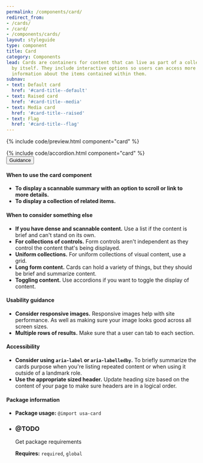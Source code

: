 ```yaml
---
permalink: /components/card/
redirect_from:
- /cards/
- /card/
- /components/cards/
layout: styleguide
type: component
title: Card
category: Components
lead: Cards are containers for content that can live as part of a collection or
  by itself. They include interactive options so users can access more
  information about the items contained within them.
subnav:
- text: Default card
  href: '#card-title--default'
- text: Raised card
  href: '#card-title--media'
- text: Media card
  href: '#card-title--raised'
- text: Flag
  href: '#card-title--flag'
---
```


{% include code/preview.html component="card" %}
<section class="site-component-section">
  {% include code/accordion.html component="card" %}
  <div class="usa-accordion usa-accordion--bordered site-accordion-docs">
    <button class="usa-button-unstyled usa-accordion__button"
        aria-expanded="true" aria-controls="alert-docs">
      Guidance
    </button>
    <div id="alert-docs" aria-hidden="false" class="usa-accordion__content site-component-usage">
      <h4>When to use the card component</h4>
      <ul class="usa-content-list">
        <li>
          <strong>
            To display a scannable summary with an option to scroll or link
            to more details.
          </strong>
        </li>
        <li>
          <strong>To display a collection of related items.</strong>
        </li>
      </ul>
      <h4>When to consider something else</h4>
      <ul class="usa-content-list">
        <li>
          <strong>If you have dense and scannable content.</strong> Use a list
          if the content is brief and can't stand on its own.
        </li>
        <li>
          <strong>For collections of controls.</strong> Form controls aren't
          independent as they control the content that's being displayed.
        </li>
        <li>
          <strong>Uniform collections.</strong> For uniform collections of
          visual content, use a grid.
        </li>
        <li>
          <strong>Long form content.</strong> Cards can hold a variety of things,
          but they should be brief and summarize content.
        </li>
        <li>
          <strong>Toggling content.</strong> Use accordions if you want to toggle
          the display of content.
        </li>
      </ul>
      <h4>Usability guidance</h4>
      <ul class="usa-content-list">
        <li><strong>Consider responsive images.</strong> Responsive images help
        with site performance. As well as making sure your image looks good across all
        screen sizes.</li>
        <li><strong>Multiple rows of results.</strong> Make sure that a user can tab to each section.</li>
      </ul>
      <h4>Accessibility</h4>
      <ul class="usa-content-list">
        <li>
          <strong>Consider using <code>aria-label</code> or <code>aria-labelledby</code>.</strong>
          To briefly summarize the cards purpose when you're listing repeated content or when using it outside of a landmark role.
        </li>
        <li>
          <strong>Use the appropriate sized header.</strong>
          Update heading size based on the content of your page to make sure
          headers are in a logical order.
        </li>
      </ul>
      <h4 class="usa-heading">Package information</h4>
      <ul class="usa-content-list">
        <li>
          <strong>Package usage:</strong> <code>@import usa-card</code>
        </li>
        <li>
          <div class="usa-alert usa-alert--warning usa-alert--slim">
            <div class="usa-alert__body">
              <h3 class="usa-alert__heading">@TODO</h3>
              <p class="usa-alert__text">Get package requirements</p>
            </div>
          </div>
          <strong>Requires:</strong> <code>required</code>, <code>global</code>
        </li>
      </ul>
    </div>
  </div>
</section>
